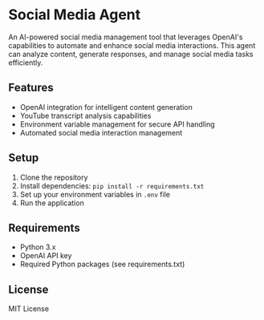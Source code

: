 # Social Media Agent

An AI-powered social media management tool that leverages OpenAI's capabilities to automate and enhance social media interactions. This agent can analyze content, generate responses, and manage social media tasks efficiently.

## Features
- OpenAI integration for intelligent content generation
- YouTube transcript analysis capabilities
- Environment variable management for secure API handling
- Automated social media interaction management

## Setup
1. Clone the repository
2. Install dependencies: `pip install -r requirements.txt`
3. Set up your environment variables in `.env` file
4. Run the application

## Requirements
- Python 3.x
- OpenAI API key
- Required Python packages (see requirements.txt)

## License
MIT License 
